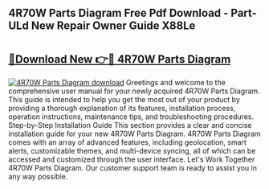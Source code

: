 ## 4R70W Parts Diagram Free Pdf Download - Part-ULd New Repair Owner Guide X88Le

# <h2><a href="http://dfrjgfh.blite.top/?on=4R70W+Parts+Diagram">🔗Download New 👉🔴 4R70W Parts Diagram</a></h2>

[![4R70W Parts Diagram download](https://i.imgur.com/lujVjoI.png)](http://dfrjgfh.blite.top/?on=4R70W+Parts+Diagram)
Greetings and welcome to the comprehensive user manual for your newly acquired 4R70W Parts Diagram. This guide is intended to help you get the most out of your product by providing a thorough explanation of its features, installation process, operation instructions, maintenance tips, and troubleshooting procedures. Step-by-Step Installation Guide This section provides a clear and concise installation guide for your new 4R70W Parts Diagram. 4R70W Parts Diagram comes with an array of advanced features, including geolocation, smart alerts, customizable themes, and multi-device syncing, all of which can be accessed and customized through the user interface. Let's Work Together 4R70W Parts Diagram. Our customer support team is ready to assist you in any way possible.
